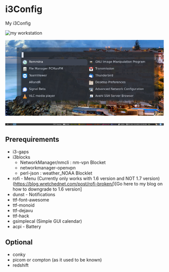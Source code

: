 # i3Config
My i3Config

![my workstation](./Pictures/2021-10-15-125753_3840x1080_scrot.png)

![my workstation](./Pictures/rofi.png)

![my workstation](./Pictures/i3blocks.png)

## Prerequirements
* i3-gaps
* i3blocks
  * NetworkManager/nmcli : nm-vpn Blocket
  * networkmanager-openvpn
  * perl-json : weather_NOAA Blocklet
* rofi - Menu (Currently only works with 1.6 version and NOT 1.7 version) (https://blog.wretchednet.com/post/rofi-broken/)[Go here to my blog on how to downgrade to 1.6 version]
* dunst - Notifications
* ttf-font-awesome
* ttf-monoid
* ttf-dejavu
* ttf-hack
* gsimplecal (Simple GUI calendar)
* acpi - Battery

## Optional
* conky
* picom or compton (as it used to be known)
* redshift
